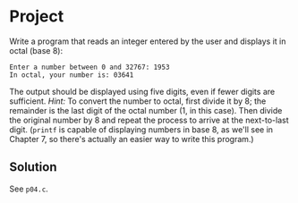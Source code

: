 # Project

Write a program that reads an integer entered by the user and displays it in
octal (base 8):

```
Enter a number between 0 and 32767: 1953
In octal, your number is: 03641
```

The output should be displayed using five digits, even if fewer digits are
sufficient. *Hint:* To convert the number to octal, first divide it by 8; the
remainder is the last digit of the octal number (1, in this case). Then divide
the original number by 8 and repeat the process to arrive at the next-to-last
digit. (`printf` is capable of displaying numbers in base 8, as we'll see in
Chapter 7, so there's actually an easier way to write this program.)

## Solution

See `p04.c`.
